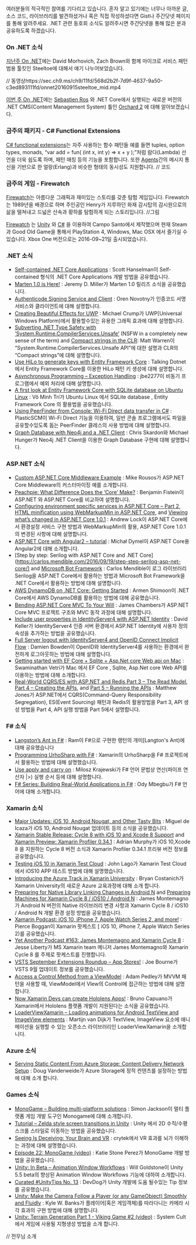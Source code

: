 여러분들의 적극적인 참여를 기다리고 있습니다. 혼자 알고 있기에는 너무나 아까운 글, 소스 코드, 라이브러리를 발견하셨거나 혹은 직접 작성하셨다면 Gist나 주간닷넷 페이지를 통해 알려주세요. .NET 관련 동호회 소식도 알려주시면 주간닷넷을 통해 많은 분과 공유하도록 하겠습니다.

### On .NET 소식
[지난주 On .NET](https://sec.ch9.ms/ch9/11fd/568d2b2f-7d9f-4637-9a50-c3ed893111fd/onnet20160915steeltoe_mid.mp4)에는 David Morhovich, Zach Brown와 함께 마이크로 서비스 패턴 범용 툴킷인 Steeltoe에 대해서 얘기 나누어보았습니다.

// 동영상https://sec.ch9.ms/ch9/11fd/568d2b2f-7d9f-4637-9a50-c3ed893111fd/onnet20160915steeltoe_mid.mp4

[이번 주 On .NET](https://sec.ch9.ms/ch9/d576/52fe7232-7f90-4e82-b6d5-823b7241d576/onnet20160922sebros_mid.mp4)에는 [Sebastien Ros](http://sebastienros.com/) 와  .NET Core에서 실행되는 새로운 버전의 .NET CMS(Content Management System) 틀인 [Orchard 2](https://github.com/orchardcms/orchard2) 에 대해 알아보겠습니다.
### 금주의 패키지  -  C# Functional Extensions
[C# functional extensions](https://github.com/louthy/language-ext)는 자주 사용하는 함수 패턴들 예를 들면 tuples, option types, monads, “var add = fun( (int x, int y) => x + y );”처럼 람다(Lambda) 선언을 더욱 쉽도록 하며, 패턴 매칭 등의 기능을 포함합니다. 또한 [Agents](https://en.wikipedia.org/wiki/Agent-oriented_programming)간의 메시지 통신을 기반으로 한 얼랑(Erlang)과 비슷한 형태의 동시성도 지원합니다.
// 코드 <script src="https://gist.github.com/bleroy/979a68b397080726d8966d98624ab25f.js"></script>

### 금주의 게임 - Firewatch
[Firewatch](http://www.firewatchgame.com/)는 아름다운 그래픽과 재미있는 스토리를 갖춘 탐험 게임입니다. Firewatch는 1989년을 배경으로 하며 주인공인 Henry가 지루하던 화재 감시탑의 감시원으로의 삶을 떨쳐내고 드넓은 산속과 황하를 탐험하게 되는 스토리입니다.
//그림

[Firewatch](http://www.meetup.com/wrocnet/) 는 [Unity](https://unity3d.com/) 와 [C#](https://channel9.msdn.com/Series/C-Sharp-Fundamentals-Development-for-Absolute-Beginners) 을 이용하여 Campo Santo에서 제작했으며 현재 Steam과 Good Old Game을 통해서 PlayStation 4, Windows, Mac OSX 에서 즐기실 수 있습니다. Xbox One 버전으로는 2016-09~21일 출시되었습니다.

### .NET 소식
* [Self-contained .NET Core Applications](http://www.hanselman.com/blog/SelfcontainedNETCoreApplications.aspx) : Scott Hanselman이 Self-contained  형식의  .NET Core Applications 개발 방법을 공유했습니다.
* [Marten 1.0 is Here!](https://jeremydmiller.com/2016/09/14/marten-1-0-is-here/) : Jeremy D. Miller가 Marten 1.0 릴리즈 소식을 공유했습니다.
* [Authenticode Signing Service and Client](https://oren.codes/2016/09/12/authenticode-signing-service-and-client/) : Oren Novotny가 인증코드 서명 서비스와 클라이언트에 대해 설명합니다.
* [Creating Beautiful Effects for UWP](https://blogs.windows.com/buildingapps/2016/09/12/creating-beautiful-effects-for-uwp/#zdYK2PhlbZc1R6EE.97) : Michael Crump가 UWP[Universal Windows Platform)에서 활용할수있는 유용한 그래픽 효과에 대해 설명합니다.
* [Subverting .NET Type Safety with ‘System.Runtime.CompilerServices.Unsafe’](http://mattwarren.org/2016/09/14/Subverting-.NET-Type-Safety-with-System.Runtime.CompilerServices.Unsafe/) (NSFW in a completely new sense of the term) and [Compact strings in the CLR](http://mattwarren.org/2016/09/19/Compact-strings-in-the-CLR/): Matt Warren이 “System.Runtime.CompilerServices.Unsafe API”에 대한 설명과 CLR의 “Compact strings”에 대해 설명합니다.
* [Use HiLo to generate keys with Entity Framework Core](http://www.talkingdotnet.com/use-hilo-to-generate-keys-with-entity-framework-core/) : Talking Dotnet에서 Entity Framework Core를 이용한 HiLo 패턴 키 생성에 대해 설명합니다.
* [Asynchronous Programming – Exception Handling](https://github.com/jbe2277/waf/wiki/Exception-Handling) : jbe2277이 비동기 프로그램에서 예외 처리에 대해 설명합니다.
* [A first look at Entity Framework Core with SQLite database on Ubuntu Linux](http://vmtri.com/a-first-look-at-entity-framework-core-with-sqlite-database-on-ubuntu-linux/) : Võ Minh Trí가 Ubuntu Linux 에서  SQLite database , Entity Framework Core 의 활용법을 공유했습니다.
* [Using PeerFinder from Console: Wi-Fi Direct data transfer in C#](http://blog.plasticscm.com/2016/09/using-peerfinder-from-console-wi-fi.html) : PlasticSCM이  Wi-Fi Direct 기능을 이용하여, 일반 콘솔 프로그램에서도 파일을 공유할수있도록 돕는 PeerFinder 클레스의 사용 방법에 대해 설명합니다.
* [Graph Database with Neo4j and a .NET Client](http://thenewstack.io/graph-database-neo4j-net-client/) : Chris Skardon와 Michael Hunger가 Neo4j .NET Client을 이용한 Graph Database 구현에 대해 설명합니다.

### ASP.NET 소식
* [Custom ASP.NET Core Middleware Example](https://blogs.msdn.microsoft.com/dotnet/2016/09/19/custom-asp-net-core-middleware-example/) : Mike Rousos가 ASP.NET Core Middleware의 커스터마이징 예를 소개합니다.
* [Peachpie: What Difference Does the ‘Core’ Make?](http://www.peachpie.io/2016/09/coretesting.html) : Benjamin Fistein이 ASP.NET 와 ASP.NET Core를 비교하여 설명합니다.
* [Configuring environment specific services in ASP.NET Core – Part 2](http://andrewlock.net/configuring-environment-specific-services-in-asp-net-core-part-2/), [HTML minification using WebMarkupMin in ASP.NET Core](http://andrewlock.net/html-minification-using-webmarkupmin-in-asp-net-core/), and [Viewing what’s changed in ASP.NET Core 1.0.1](http://andrewlock.net/viewing-whats-changed-in-asp-net-core-1-0-1/) : Andrew Lock이 ASP.NET Core에서 환경설정 서비스 구현 방법과 WebMarkupMin의 활용, ASP.NET Core 1.0.1의 변경된 사항에 대해 설명합니다.
* [ASP.NET Core with Angular2 – tutorial](https://devblog.dymel.pl/2016/09/08/aspnet-core-with-angular2-tutorial/) : Michał Dymel이 ASP.NET Core용 Angular2에 대해 소개합니다.
* [Step by step: Serilog with ASP.NET Core and .NET Core](https://carlos.mendible.com/2016/09/19/step-step-serilog-asp-net-core/] and [Microsoft Bot Framework](https://carlos.mendible.com/2016/09/11/netcore-and-microsoft-bot-framework/) : Carlos Mendible이 로그 라이브러리 Serilog을 ASP.NET Core에서 활용하는 방법과 Microsoft Bot Framework을 .NET Core에서 활용하는 방법에 대해 설명합니다.
* [AWS DynamoDB on .NET Core: Getting Started](http://dotnetliberty.com/index.php/2016/09/19/aws-dynamodb-on-net-core-getting-started/) : Armen Shimoon이  .NET Core에서 AWS DynamoDB를 활용하는 방법에 대해 공유했습니다. 
* [Bending ASP.NET Core MVC To Your Will](http://jameschambers.com/2016/09/Bending-ASP-NET-MVC-Core-To-Your-Will/) : James Chambers가 ASP.NET Core MVC 프로젝트 구조와 MVC 동작 과정에 대해 설명합니다.
* [Include user properties in IdentityServer4 with ASP.NET Identity](http://dkbe.ch/post/include-user-properties-in-identityserver4-with-asp-net-core-identity) : David Keller가 IdentityServer4 인증 서버 환경에서 ASP.NET Identity에  사용자 정의 속성을 추가하는 방법을 공유했습니다.
* [Full Server logout with IdentityServer4 and OpenID Connect Implicit Flow](https://damienbod.com/2016/09/16/full-server-logout-with-identityserver4-and-openid-connect-implicit-flow/) : Damien Bowden이 OpenID와 IdentityServer4를 사용하는 환경에서 완전하게 로그아웃하는 방법에 대해 설명합니다.
* [Getting started with EF Core + Sqlite + Asp.Net core Web api on Mac](https://wannabeegeek.com/2016/09/09/getting-started-with-ef-core-sqlite-asp-net-core-web-api-on-mac/) : Swaminathan Vetri가 Mac 에서 EF Core ,  Sqlite,  Asp.Net core Web API를 이용하는 방법에 대해 소개합니다.
* [Real-World CQRS/ES with ASP.NET and Redis Part 3 – The Read Model](https://www.exceptionnotfound.net/real-world-cqrs-es-with-asp-net-and-redis-part-3-the-read-model/), [Part 4 – Creating the APIs](https://www.exceptionnotfound.net/real-world-cqrs-es-with-asp-net-and-redis-part-4-creating-the-apis/), and [Part 5 – Running the APIs](https://www.exceptionnotfound.net/real-world-cqrs-es-with-asp-net-and-redis-part-5-running-the-apis/) : Matthew Jones가 ASP.NET에서 CQRS(Command-Query Responsibility Segregation), ES(Event Sourcing) 패턴과 Redis의 활용방법을 Part 3,  API 생성 방법을 Part 4, API 실행 방법을 Part 5에서 설명합니다.  

### F# 소식
* [Langston’s Ant in F#](https://technicalitee.blogspot.com.by/2016/09/langtons-ant-in-f.html) : Ram이 F#으로 구현한 랭턴의 개미[Langton's Ant)에 대해 공유했습니다
* [Programming UrhoSharp with F#](https://developer.xamarin.com/guides/cross-platform/urho/fsharp-and-urhosharp/) : Xamarin의 UrhoSharp을 F# 프로젝트에서 활용하는 방법에 대해 설명했습니다.
* [Use apply and carry on](http://red-green-rewrite.github.io/2016/09/14/Use-apply-and-carry-on/) : Milosz Krajewski가 F# 언어 문법상 연산(파이프 연산자 |>) 실행 순서 등에 대해 설명합니다.
* [F# Series: Building Real-World Applications in F#](https://medium.com/@odytrice/f-series-building-real-world-applications-in-f-b45b62ac653d#.7yzhd17dx) : Ody Mbegbu가 F# 언어에 대해 소개합니다.

### Xamarin 소식
* [Major Updates: iOS 10, Android Nougat, and Other Tasty Bits](https://blog.xamarin.com/major-updates-ios-10-android-nougat-and-other-tasty-bits/) : Miguel de Icaza가 iOS 10, Android Nougat 업데이트 등의 소식을 공유했습니다.
* [Xamarin Stable Release: Cycle 8 with iOS 10 and Xcode 8 Support](https://releases.xamarin.com/stable-release-cycle-8-w-ios-10-and-xcode8-support/) and [Xamarin Preview: Xamarin Profiler 0.34.1](https://releases.xamarin.com/preview-xamarin-profiler-0-34-1/) : Adrian Murphy가 iOS 10,Xcode 8 을 지원하는 Cycle 8 버전 소식과 Xamarin Profiler 0.34.1 프리뷰 버전 정보를 공유했습니다.
* [Testing iOS 10 in Xamarin Test Cloud](https://blog.xamarin.com/testing-ios-10-in-xamarin-test-cloud/) : John Lago가 Xamarin Test Cloud에서 iOS10 APP 테스트 방법에 대해 설명했습니다.
* [Introducing the Azure Track in Xamarin University](https://blog.xamarin.com/introducing-the-azure-track-in-xamarin-university/) : Bryan Costanich가 Xamarin University의 새로운 Azure 교육과정에 대해 소개 합니다.
* [Preparing for Native Library Linking Changes in Android N](https://blog.xamarin.com/preparing-for-native-library-linking-changes-in-android-n/) and [Preparing Machines for Xamarin Cycle 8 / iOS10 / Android N](http://motzcod.es/post/150380059392/preparing-machines-for-xamarin-cycle) : James Montemagno가  Android N 버전의 Native 라이브러리 변경 사항과 Xamarin Cycle 8 / iOS10 / Android N 개발 환경 설정 방법을 공유했습니다.
* [Xamarin Podcast: iOS 10, iPhone 7, Apple Watch Series 2, and more!](https://blog.xamarin.com/podcast-ios-10-iphone-7-apple-watch-series-2-and-more/) : Pierce Boggan이 Xamarin 팟케스트 [ iOS 10, iPhone 7, Apple Watch Series 2)를  공유했습니다.
* [Yet Another Podcast #163: James Montemagno and Xamarin Cycle 8](http://jesseliberty.com/2016/09/13/yet-another-podcast-163-james-montemagno-and-xamarin-cycle-8/) : Jesse Liberty가 MS Xamarin team 메니저 James Montemagno와 Xamarin Cycle 8 를 주제로 팟케스트를 진행합니다.
* [VSTS September Extensions Roundup – App Stores!](https://blogs.msdn.microsoft.com/visualstudioalm/2016/09/13/team-services-september-extensions-roundup-app-stores/) : Joe Bourne가 VSTS  9월 업데이트 정보를 공유했습니다.
* [Access a Control Method from a ViewModel](https://xamarinhelp.com/access-a-control-method-from-a-viewmodel/) : Adam Pedley가 MVVM 패턴을 사용할 때, ViewModel에서 VIew의  Control에 접근하는 방법에 대해 설명 합니다.
* [Now Xamarin Devs can create Hololens Apps!](https://elbruno.com/2016/09/13/hololens-now-xamarin-devs-can-create-hololens-apps/) : Bruno Capuano가 Xamarin에서 Hololens 플랫폼 개발이 지원된다는 소식을 공유했습니다.
* [LoaderViewXamarin – Loading animations for Android TextView and ImageView elements](https://github.com/martijn00/LoaderViewXamarin) : Martijn van Dijk가 TextView, ImageView 요소에 애니메이션을 실행할 수 있는 오픈소스 라이브러리인 LoaderViewXamarin을 소개합니다.

### Azure 소식
* [Serving Static Content From Azure Storage: Content Delivery Network Setup](https://www.dougv.com/2016/09/serving-static-content-azure-storage-content-delivery-network-setup/) : Doug Vanderweide가 Azure Storage에 정적 컨텐츠를 설정하는 방법에 대해 소개 합니다.

### Games 소식
* [MonoGame – Building multi-platform solutions](http://darkgenesis.zenithmoon.com/monogame-building-multi-platform-solutions/) :  Simon Jackson이 멀티 플랫폼 게임 개발 도구인 Monogame에 대해 소개합니다.
* [Tutorial – Zelda style screen transitions in Unity](https://theadrainblog.wordpress.com/2016/09/15/zelda-style-screen-transitions-in-unity/) : Unity 에서 2D 수직/수평 스크롤 스타일로 이동하는 방법을 공유했습니다.
* [Seeing Is Deceiving: Your Brain and VR](http://www.crytek.com/blog/seeing-is-deceiving-your-brain-and-vr) : crytek에서 VR 효과를 뇌가 이해하는 과정에 대해 설명했습니다.
* [Episode 22: MonoGame (video)](https://channel9.msdn.com/Shows/Level-Up/Episode-22-MonoGame) : Katie Stone Perez가 MonoGame 개발 방법을 공유했습니다.
* [Unity: In Beta – Animation Window Workflows](https://blogs.unity3d.com/2016/09/19/in-beta-animation-window-workflows/) : Will Goldstone이  Unity 5.5 beta의 향상된 Animation Window Workflows 기능에 대하여 소개합니다.
* [Curated #UnityTips No. 13](http://devdog.io/blog/2016/09/9-best-unity-tips-for-game-developers-13) : DevDog가 Unity 개발에 도움 될수있는 Tip 정보를 공유했습니다.
* [Unity: Make the Camera Follow a Player (or any GameObject) Smoothly and Fluidly](https://kylewbanks.com/blog/unity-make-camera-follow-player-smoothly-and-fluidly) : Kyle W. Banks가 플레이어[혹은 게임객체)를 따라다니는 카메라 시각 효과의 구현 방법에 대해 설명합니다.
* [Unity: Terrain Generation Part 1 - Viking Game #2 (video)](https://www.youtube.com/watch?v=V0dwkrS6CoI) : System Cult에서 게임에 사용될 지형생성 방법을 소개 합니다.

// 전무님 소개
